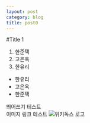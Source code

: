 ```yaml
---
layout: post
category: blog
title: post0
---
```

#Title 1
1. 한준택
1. 고은옥
1. 한유리

* 한유리
* 고은옥
* 한준택

띄어쓰기 테스트  
이미지 링크 테스트
![위키독스 로고](http://wikidocs.net/images/book/wikidocs.png)
